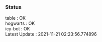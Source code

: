 ### Status


table : OK  
hogwarts : OK  
icy-bot : OK  
Latest Update : 2021-11-21 02:23:56.774896
